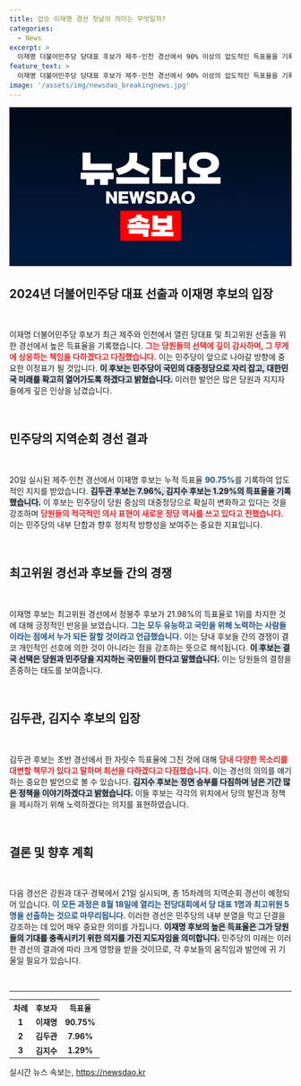 ```yaml
---
title: 압승 이재명 경선 첫날의 의미는 무엇일까?
categories:
  - News
excerpt: >
  이재명 더불어민주당 당대표 후보가 제주·인천 경선에서 90% 이상의 압도적인 득표율을 기록하며 당원들에게 감사의 마음을 전했다. 그는 민주당이 대중정당으로 자리 잡도록 하겠다고 강조하며, 향후 경선에 대한 기대감을 드러냈다.
feature_text: >
  이재명 더불어민주당 당대표 후보가 제주·인천 경선에서 90% 이상의 압도적인 득표율을 기록하며 당원들에게 감사의 마음을 전했다. 그는 민주당이 대중정당으로 자리 잡도록 하겠다고 강조하며, 향후 경선에 대한 기대감을 드러냈다.
image: '/assets/img/newsdao_breakingnews.jpg'
---
```


<p><img src="/assets/img/newsdao_breakingnews.jpg" alt="pcversion 속보" /></p>

<h2 data-ke-size="size26">2024년 더불어민주당 대표 선출과 이재명 후보의 입장</h2>

<p data-ke-size="size16">&nbsp;</p>

<p>이재명 더불어민주당 후보가 최근 제주와 인천에서 열린 당대표 및 최고위원 선출을 위한 경선에서 높은 득표율을 기록했습니다. <b><span style="color: #ee2323;">그는 당원들의 선택에 깊이 감사하며, 그 무게에 상응하는 책임을 다하겠다고 다짐했습니다.</span></b> 이는 민주당이 앞으로 나아갈 방향에 중요한 이정표가 될 것입니다. <b><span style="background-color: #21538527;">이 후보는 민주당이 국민의 대중정당으로 자리 잡고, 대한민국 미래를 확고히 열어가도록 하겠다고 밝혔습니다.</span></b> 이러한 발언은 많은 당원과 지지자들에게 깊은 인상을 남겼습니다. </p>

<p data-ke-size="size16">&nbsp;</p>

<h2 data-ke-size="size26">민주당의 지역순회 경선 결과</h2>

<p data-ke-size="size16">&nbsp;</p>

<p>20일 실시된 제주·인천 경선에서 이재명 후보는 누적 득표율 <b><span style="color: #1a5490;">90.75%</span></b>를 기록하여 압도적인 지지를 받았습니다. <b><span style="background-color: #21538527;">김두관 후보는 7.96%, 김지수 후보는 1.29%의 득표율을 기록했습니다.</span></b> 이 후보는 민주당이 당원 중심의 대중정당으로 확실히 변화하고 있다는 것을 강조하며 <b><span style="color: #ee2323;">당원들의 적극적인 의사 표현이 새로운 정당 역사를 쓰고 있다고 전했습니다.</span></b> 이는 민주당의 내부 단합과 향후 정치적 방향성을 보여주는 중요한 지표입니다. </p>

<p data-ke-size="size16">&nbsp;</p>

<h2 data-ke-size="size26">최고위원 경선과 후보들 간의 경쟁</h2>

<p data-ke-size="size16">&nbsp;</p>

<p>이재명 후보는 최고위원 경선에서 정봉주 후보가 21.98%의 득표율로 1위를 차지한 것에 대해 긍정적인 반응을 보였습니다. <b><span style="color: #1a5490;">그는 모두 유능하고 국민을 위해 노력하는 사람들이라는 점에서 누가 되든 잘할 것이라고 언급했습니다.</span></b> 이는 당내 후보들 간의 경쟁이 결코 개인적인 선호에 의한 것이 아니라는 점을 강조하는 뜻으로 해석됩니다. <b><span style="background-color: #21538527;">이 후보는 결국 선택은 당원과 민주당을 지지하는 국민들이 한다고 말했습니다.</span></b> 이는 당원들의 결정을 존중하는 태도를 보여줍니다. </p>

<p data-ke-size="size16">&nbsp;</p>

<h2 data-ke-size="size26">김두관, 김지수 후보의 입장</h2>

<p data-ke-size="size16">&nbsp;</p>

<p>김두관 후보는 초반 경선에서 한 자릿수 득표율에 그친 것에 대해 <b><span style="color: #ee2323;">당내 다양한 목소리를 대변할 책무가 있다고 말하며 최선을 다하겠다고 다짐했습니다.</span></b> 이는 경선의 의의를 얘기하는 중요한 발언으로 볼 수 있습니다. <b><span style="background-color: #21538527;">김지수 후보는 정면 승부를 다짐하며 남은 기간 많은 정책을 이야기하겠다고 밝혔습니다.</span></b> 이들 후보는 각각의 위치에서 당의 발전과 정책을 제시하기 위해 노력하겠다는 의지를 표현하였습니다.</p>

<p data-ke-size="size16">&nbsp;</p>

<h2 data-ke-size="size26">결론 및 향후 계획</h2>

<p data-ke-size="size16">&nbsp;</p>

<p>다음 경선은 강원과 대구·경북에서 21일 실시되며, 총 15차례의 지역순회 경선이 예정되어 있습니다. <b><span style="color: #1a5490;">이 모든 과정은 8월 18일에 열리는 전당대회에서 당 대표 1명과 최고위원 5명을 선출하는 것으로 마무리됩니다.</span></b> 이러한 경선은 민주당의 내부 분열을 막고 단결을 강조하는 데 있어 매우 중요한 의미를 가집니다. <b><span style="background-color: #21538527;">이재명 후보의 높은 득표율은 그가 당원들의 기대를 충족시키기 위한 의지를 가진 지도자임을 의미합니다.</span></b> 민주당의 미래는 이러한 경선의 결과에 따라 크게 영향을 받을 것이므로, 각 후보들의 움직임과 발언에 귀 기울일 필요가 있습니다. </p>

<p data-ke-size="size16">&nbsp;</p>

<hr>

<table style="width:100%; border-collapse:collapse;">
    <tr>
        <th style="text-align: center; height: 17px;">차례</th>
        <th style="text-align: center; height: 17px;">후보자</th>
        <th style="text-align: center; height: 17px;">득표율</th>
    </tr>
    <tr>
        <td style="text-align: center; height: 17px;"><b>1</b></td>
        <td style="text-align: center; height: 17px;"><b>이재명</b></td>
        <td style="text-align: center; height: 17px;"><b>90.75%</b></td>
    </tr>
    <tr>
        <td style="text-align: center; height: 17px;"><b>2</b></td>
        <td style="text-align: center; height: 17px;"><b>김두관</b></td>
        <td style="text-align: center; height: 17px;"><b>7.96%</b></td>
    </tr>
    <tr>
        <td style="text-align: center; height: 17px;"><b>3</b></td>
        <td style="text-align: center; height: 17px;"><b>김지수</b></td>
        <td style="text-align: center; height: 17px;"><b>1.29%</b></td>
    </tr>
</table>
실시간 뉴스 속보는, <a href="https://newsdao.kr" rel="dofollow">https://newsdao.kr</a>


